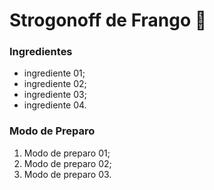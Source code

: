 # Strogonoff de Frango :chicken:

### Ingredientes

- ingrediente 01;
- ingrediente 02;
- ingrediente 03;
- ingrediente 04.

### Modo de Preparo

1. Modo de preparo 01;
2. Modo de preparo 02;
3. Modo de preparo 03.

